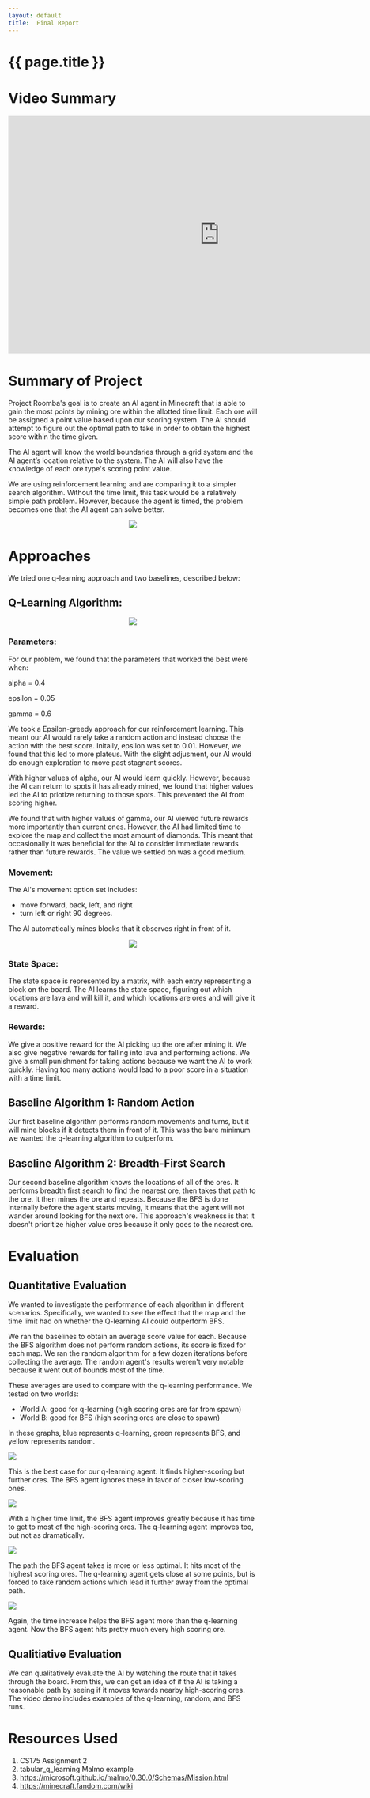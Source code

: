 ```yaml
---
layout: default
title:  Final Report
---
```


# {{ page.title }}

# Video Summary
<iframe width="854" height="480" src="https://www.youtube.com/embed/g1iRoPiDK_c" title="YouTube video player" frameborder="0" allow="accelerometer; autoplay; clipboard-write; encrypted-media; gyroscope; picture-in-picture" allowfullscreen></iframe>

# Summary of Project
Project Roomba's goal is to create an AI agent in Minecraft that is able to gain the most points by mining ore within the allotted time limit. Each ore will be assigned a point value based upon our scoring system. The AI should attempt to figure out the optimal path to take in order to obtain the highest score within the time given.

The AI agent will know the world boundaries through a grid system and the AI agent’s location relative to the system. The AI will also have the knowledge of each ore type's scoring point value.

We are using reinforcement learning and are comparing it to a simpler search algorithm. Without the time limit, this task would be a relatively simple path problem. However, because the agent is timed, the problem becomes one that the AI agent can solve better.

<p align="center">
  <img src="img/final/environment.JPG">
</p>

# Approaches
We tried one q-learning approach and two baselines, described below:

## Q-Learning Algorithm:
<p align="center">
  <img src="img/qlearning_formula.JPG">
</p>

### Parameters:
For our problem, we found that the parameters that worked the best were when:
  <p> alpha = 0.4</p>
  <p> epsilon = 0.05 </p>
  <p> gamma = 0.6 </p>

We took a Epsilon-greedy approach for our reinforcement learning. This meant our AI would rarely take a random action and instead choose the action with the best score. Initally, epsilon was set to 0.01. However, we found that this led to more plateus. With the slight adjusment, our AI would do enough exploration to move past stagnant scores.

With higher values of alpha, our AI would learn quickly. However, because the AI can return to spots it has already mined, we found that higher values led the AI to priotize returning to those spots. This prevented the AI from scoring higher. 

We found that with higher values of gamma, our AI viewed future rewards more importantly than current ones. However, the AI had limited time to explore the map and collect the most amount of diamonds. This meant that occasionally it was beneficial for the AI to consider immediate rewards rather than future rewards. The value we settled on was a good medium. 

### Movement:
The AI's movement option set includes:
- move forward, back, left, and right
- turn left or right 90 degrees.

The AI automatically mines blocks that it observes right in front of it.

<p align="center">
  <img src="img/qlearning_pseudocode.JPG">
</p>

### State Space:
The state space is represented by a matrix, with each entry representing a block on the board. The AI learns the state space, figuring out which locations are lava and will kill it, and which locations are ores and will give it a reward.

### Rewards:
We give a positive reward for the AI picking up the ore after mining it. We also give negative rewards for falling into lava and performing actions. We give a small punishment for taking actions because we want the AI to work quickly. Having too many actions would lead to a poor score in a situation with a time limit.

## Baseline Algorithm 1: Random Action
Our first baseline algorithm performs random movements and turns, but it will mine blocks if it detects them in front of it. This was the bare minimum we wanted the q-learning algorithm to outperform.

## Baseline Algorithm 2: Breadth-First Search
Our second baseline algorithm knows the locations of all of the ores. It performs breadth first search to find the nearest ore, then takes that path to the ore. It then mines the ore and repeats. Because the BFS is done internally before the agent starts moving, it means that the agent will not wander around looking for the next ore. This approach's weakness is that it doesn't prioritize higher value ores because it only goes to the nearest ore.

# Evaluation

## Quantitative Evaluation
We wanted to investigate the performance of each algorithm in different scenarios. Specifically, we wanted to see the effect that the map and the time limit had on whether the Q-learning AI could outperform BFS.

We ran the baselines to obtain an average score value for each. Because the BFS algorithm does not perform random actions, its score is fixed for each map. We ran the random algorithm for a few dozen iterations before collecting the average. The random agent's results weren't very notable because it went out of bounds most of the time.

These averages are used to compare with the q-learning performance. We tested on two worlds:
- World A: good for q-learning (high scoring ores are far from spawn)
- World B: good for BFS (high scoring ores are close to spawn)

In these graphs, blue represents q-learning, green represents BFS, and yellow represents random.

<p align="left">
  <img src="img/final/new_world_30.jpg">
</p>

This is the best case for our q-learning agent. It finds higher-scoring but further ores. The BFS agent ignores these in favor of closer low-scoring ones.

<p align="left">
  <img src="img/final/new_world_50.jpg">
</p>

With a higher time limit, the BFS agent improves greatly because it has time to get to most of the high-scoring ores. The q-learning agent improves too, but not as dramatically.

<p align="left">
  <img src="img/final/old_world_30.jpg">
</p>

The path the BFS agent takes is more or less optimal. It hits most of the highest scoring ores. The q-learning agent gets close at some points, but is forced to take random actions which lead it further away from the optimal path.

<p align="left">
  <img src="img/final/old_world_50.jpg">
</p>

Again, the time increase helps the BFS agent more than the q-learning agent. Now the BFS agent hits pretty much every high scoring ore.

## Qualitiative Evaluation
We can qualitatively evaluate the AI by watching the route that it takes through the board. From this, we can get an idea of if the AI is taking a reasonable path by seeing if it moves towards nearby high-scoring ores. The video demo includes examples of the q-learning, random, and BFS runs.


# Resources Used
1. CS175 Assignment 2
2. tabular_q_learning Malmo example
3. https://microsoft.github.io/malmo/0.30.0/Schemas/Mission.html
4. https://minecraft.fandom.com/wiki